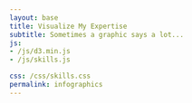 ```yaml
---
layout: base
title: Visualize My Expertise
subtitle: Sometimes a graphic says a lot...
js:
- /js/d3.min.js
- /js/skills.js

css: /css/skills.css
permalink: infographics
---
```


<div id="skills"></div>